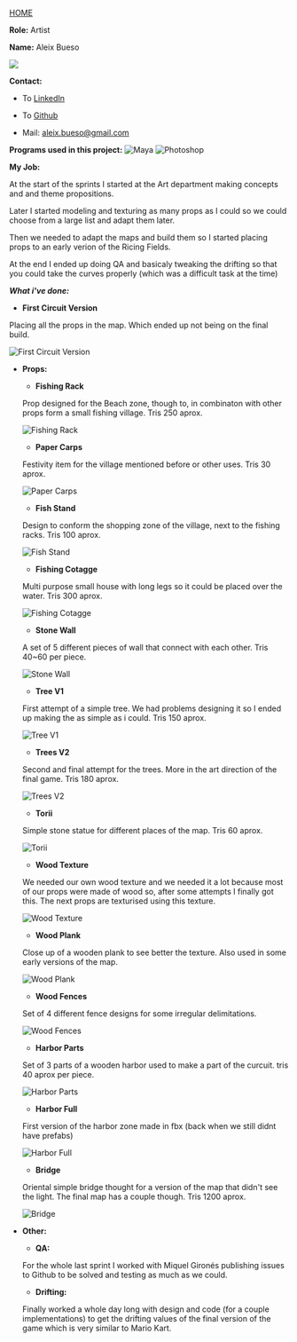 [HOME](index.md)

**Role:** Artist

**Name:** Aleix Bueso

![](http://i.imgur.com/2uVfkDLt.gif)

**Contact:**

- To [LinkedIn](https://www.linkedin.com/in/aleix-bueso-fern%C3%A1ndez-05b166115/)

- To [Github](https://github.com/AleixBueso)

- Mail: aleix.bueso@gmail.com

**Programs used in this project:** ![Maya](https://cdna.artstation.com/p/softwares/icons/000/000/024/default/Maya.png?1424684349) 
![Photoshop](https://cdna.artstation.com/p/softwares/icons/000/000/032/default/Photoshop.png?1424684351)

**My Job:** 

At the start of the sprints I started at the Art department making concepts and and theme propositions.

Later I started modeling and texturing as many props as I could so we could choose from a large list and adapt them later.

Then we needed to adapt the maps and build them so I started placing props to an early verion of the Ricing Fields.

At the end I ended up doing QA and basicaly tweaking the drifting so that you could take the curves properly (which was a difficult task at the time)

_**What i've done:**_

* **First Circuit Version**

Placing all the props in the map. Which ended up not being on the final build.

![First Circuit Version](http://i.imgur.com/Hhz4mgJ.png)

* **Props:**

  * **Fishing Rack**
  
  Prop designed for the Beach zone, though to, in combinaton with other props form a small fishing village. Tris 250 aprox.
  
  ![Fishing Rack](http://i.imgur.com/Pk0oOF8.jpg)
  

  * **Paper Carps**
  
  Festivity item for the village mentioned before or other uses. Tris 30 aprox.
  
  ![Paper Carps](http://i.imgur.com/mkBClQt.png)


  * **Fish Stand**
  
  Design to conform the shopping zone of the village, next to the fishing racks. Tris 100 aprox.
  
  ![Fish Stand](http://i.imgur.com/xfsoXK0.jpg)


  * **Fishing Cotagge**
  
  Multi purpose small house with long legs so it could be placed over the water. Tris 300 aprox.
  
  ![Fishing Cotagge](http://i.imgur.com/9MhfCtB.png)


  * **Stone Wall**
  
  A set of 5 different pieces of wall that connect with each other. Tris 40~60 per piece.
  
  ![Stone Wall](http://i.imgur.com/g4X9sop.png)


  * **Tree V1**
  
  First attempt of a simple tree. We had problems designing it so I ended up making the as simple as i could. Tris 150 aprox.
  
  ![Tree V1](http://i.imgur.com/sLurw7P.png)


  * **Trees V2**
  
  Second and final attempt for the trees. More in the art direction of the final game. Tris 180 aprox.
  
  ![Trees V2](http://i.imgur.com/GiiMGL8.png)


  * **Torii**
  
  Simple stone statue for different places of the map. Tris 60 aprox.
  
  ![Torii](http://i.imgur.com/VUdBBUN.png)


  * **Wood Texture**
  
  We needed our own wood texture and we needed it a lot because most of our props were made of wood so, after some attempts I finally got this. The next props are texturised using this texture.
  
  ![Wood Texture](http://i.imgur.com/T7e7gUS.png)


  * **Wood Plank**
  
  Close up of a wooden plank to see better the texture. Also used in some early versions of the map.
  
  ![Wood Plank](http://i.imgur.com/a3bvLBW.png)


  * **Wood Fences**
  
  Set of 4 different fence designs for some irregular delimitations.
  
  ![Wood Fences](http://i.imgur.com/T9jwW0U.png)


  * **Harbor Parts**
  
  Set of 3 parts of a wooden harbor used to make a part of the curcuit. tris 40 aprox per piece.
  
  ![Harbor Parts](http://i.imgur.com/RJ8nq4T.png)


  * **Harbor Full**
  
  First version of the harbor zone made in fbx (back when we still didnt have prefabs)
  
  ![Harbor Full](http://i.imgur.com/LtOqKFH.png)


  * **Bridge**
  
  Oriental simple bridge thought for a version of the map that didn't see the light. The final map has a couple though. Tris 1200 aprox.
  
  ![Bridge](http://i.imgur.com/SFftlqB.png)

* **Other:**

  * **QA:**
  
  For the whole last sprint I worked with Miquel Gironés publishing issues to Github to be solved and testing as much as we could.


  * **Drifting:**
  
  Finally worked a whole day long with design and code (for a couple implementations) to get the drifting values of the final version of the game which is very similar to Mario Kart.
